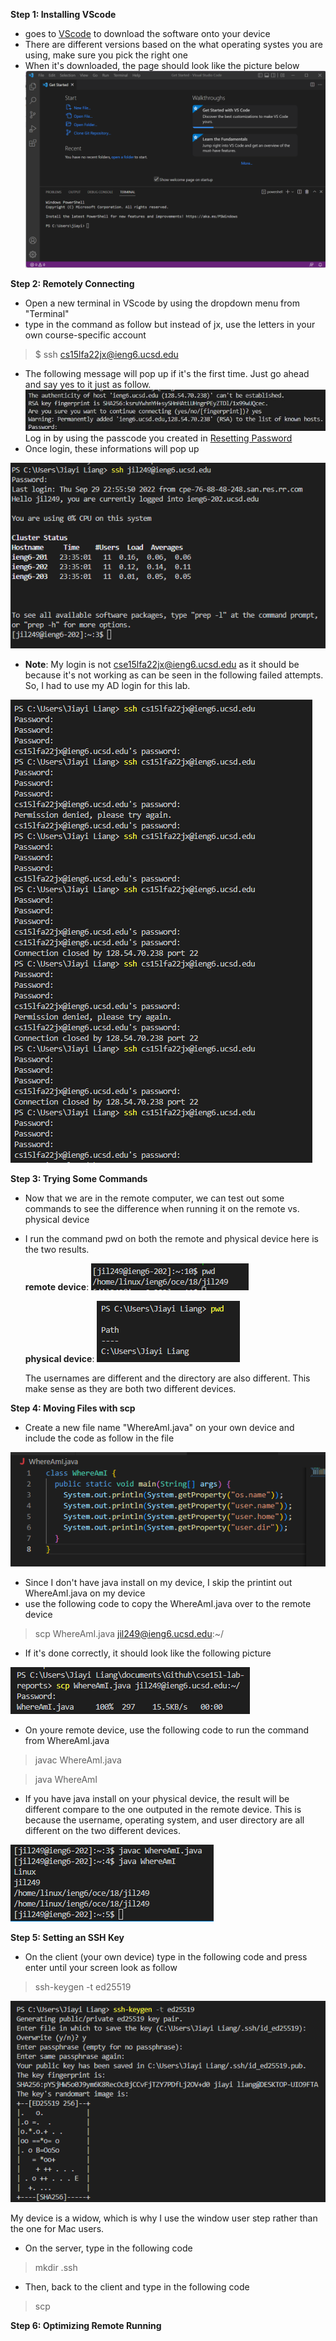 **Step 1: Installing VScode**
- goes to [VScode](https://code.visualstudio.com/) to download the software onto your device 
- There are different versions based on the what operating systes you are using, make sure you pick the right one 
- When it's downloaded, the page should look like the picture below 
![VScode homescreen](VScode.png)

**Step 2: Remotely Connecting**
- Open a new terminal in VScode by using the dropdown menu from "Terminal" 
- type in the command as follow but instead of jx, use the letters in your own course-specific account
> $ ssh cs15lfa22jx@ieng6.ucsd.edu
- The following message will pop up if it's the first time. Just go ahead and say yes to it just as follow. 
![Attempt to log in message](step2.0.JPG) Log in by using the passcode you created in [Resetting Password](https://sdacs.ucsd.edu/~icc/index.php)
- Once login, these informations will pop up 

![Login Messages](step2.2.PNG)
- **Note**: My login is not cse15lfa22jx@ieng6.ucsd.edu as it should be because it's not working as can be seen in the following failed attempts. So, I had to use my AD login for this lab. 

![Failed Login](step2.3.PNG)

**Step 3: Trying Some Commands**
- Now that we are in the remote computer, we can test out some commands to see the difference when running it on the remote vs. physical device 
- I run the command pwd on both the remote and physical device here is the two results.
    
    **remote device**: ![remote device print out](step3.0.PNG)

    **physical device**: ![physical device print out](step3.1.PNG)

    The usernames are different and the directory are also different. This make sense as they are both two different devices. 


**Step 4: Moving Files with scp**
- Create a new file name "WhereAmI.java" on your own device and include the code as follow in the file

![WhereAmI code](step4.0.PNG)

- Since I don't have java install on my device, I skip the printint out WhereAmI.java on my device 
- use the following code to copy the WhereAmI.java over to the remote device 
>scp WhereAmI.java jil249@ieng6.ucsd.edu:~/ 
- If it's done correctly, it should look like the following picture 

![SCP](step4.1.PNG)

- On youre remote device, use the following code to run the command from WhereAmI.java
>javac WhereAmI.java

>java WhereAmI

- If you have java install on your physical device, the result will be different compare to the one outputed in the remote device. This is because the username, operating system, and user directory are all different on the two different devices. 

![Output on remote device](step4.2.PNG)

**Step 5: Setting an SSH Key**
- On the client (your own device) type in the following code and press enter until your screen look as follow 
> ssh-keygen -t ed25519

![Output on client for ssh](step5.0.PNG)

My device is a widow, which is why I use the window user step rather than the one for Mac users. 

- On the server, type in the following code 
>mkdir .ssh

- Then, back to the client and type in the following code
>scp 

**Step 6: Optimizing Remote Running**